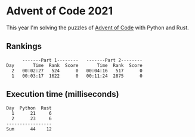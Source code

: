 # Advent of Code 2021

This year I'm solving the puzzles of [Advent of Code](https://adventofcode.com/2021) with Python and Rust.

## Rankings
```
      -------Part 1--------   -------Part 2--------
Day       Time  Rank  Score       Time  Rank  Score
  2   00:02:27   524      0   00:04:16   517      0
  1   00:03:17  1622      0   00:11:24  2875      0
```

## Execution time (milliseconds)
```
Day  Python  Rust
  1      21     6
  2      23     6
-----------------
Sum      44    12
```